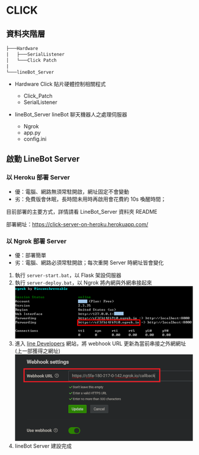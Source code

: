 # CLICK

## 資料夾階層

```
├───Hardware
|   ├───SerialListener
│   └───Click Patch
|
└───lineBot_Server
```

-   Hardware Click 貼片硬體控制相關程式

    -   Click_Patch
    -   SerialListener

-   lineBot_Server lineBot 聊天機器人之處理伺服器
    -   Ngrok
    -   app.py
    -   config.ini

## 啟動 LineBot Server

### 以 Heroku 部署 Server

-   優：電腦、網路無須常駐開啟，網址固定不會變動
-   劣：免費版會休眠，長時間未用時再啟用會花費約 10s 喚醒時間；

目前部署的主要方式，詳情請看 LineBot_Server 資料夾 README

部署網址：https://click-server-on-heroku.herokuapp.com/

### 以 Ngrok 部署 Server

-   優：部署簡單
-   劣：電腦、網路必須常駐開啟；每次重開 Server 時網址皆會變化

1. 執行 `server-start.bat`，以 Flask 架設伺服器
2. 執行 `server-deploy.bat`，以 Ngrok 將內網與外網串接起來
   ![Ngrok-webhookURL.png](./img/Ngrok-webhookURL.png)
3. 進入 [line Developers](https://developers.line.biz/en/) 網站，將 webhook URL 更新為當前串接之外網網址 (上一部獲得之網址)
   ![lineDevelopers-webhookURL.png](./img/lineDevelopers-webhookURL.png)
4. lineBot Server 建設完成
